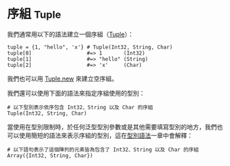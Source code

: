 # 序組 <small>Tuple</small>

我們通常用以下的語法建立一個序組（[Tuple](http://crystal-lang.org/api/Tuple.html)）：

```crystal
tuple = {1, "hello", 'x'} # Tuple(Int32, String, Char)
tuple[0]                  #=> 1       (Int32)
tuple[1]                  #=> "hello" (String)
tuple[2]                  #=> 'x'     (Char)
```

我們也可以用 [Tuple.new](http://crystal-lang.org/api/Tuple.html#new%28%2Aargs%29-class-method) 來建立空序組。

我們還可以使用下面的語法來指定序組使用的型別：

```crystal
# 以下型別表示依序包含 Int32、String 以及 Char 的序組
Tuple(Int32, String, Char)
```

當使用在型別限制時，於任何泛型型別參數或是其他需要填寫型別的地方，我們也可以使用簡短的語法來表示序組的型別，這在[型別語法](../type_grammar.md)一章中會解釋：

```crystal
# 以下語句表示了這個陣列的元素皆為包含了 Int32、String 以及 Char 的序組
Array({Int32, String, Char})
```

